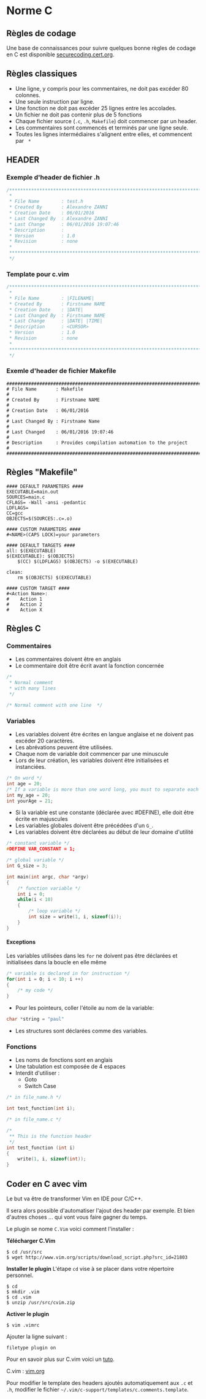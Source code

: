 # Norme C

## Règles de codage
Une base de connaissances pour suivre quelques bonne règles de codage en C est disponible [securecoding.cert.org](https://www.securecoding.cert.org/confluence/display/c/CERT+C+Coding+Standard).

## Règles classiques
* Une ligne, y compris pour les commentaires, ne doit pas excéder 80 colonnes.
* Une seule instruction par ligne.
* Une fonction ne doit pas excéder 25 lignes entre les accolades.
* Un fichier ne doit pas contenir plus de 5 fonctions
* Chaque fichier source (`.c`, `.h`, `Makefile`) doit commencer par un header.
* Les commentaires sont commencés et terminés par une ligne seule.
* Toutes les lignes intermédiaires s'alignent entre elles, et commencent par ` *`

## HEADER
### Exemple d'header de fichier .h
~~~ c
/******************************************************************************
 *
 * File Name        : test.h
 * Created By       : Alexandre ZANNI
 * Creation Date    : 06/01/2016
 * Last Changed By  : Alexandre ZANNI
 * Last Change      : 06/01/2016 19:07:46
 * Description      : 
 * Version          : 1.0
 * Revision         : none
 *
 *******************************************************************************
 */
~~~
### Template pour c.vim
~~~ c
/******************************************************************************
 *
 * File Name        : |FILENAME|
 * Created By       : Firstname NAME
 * Creation Date    : |DATE|
 * Last Changed By  : Firstname NAME
 * Last Change      : |DATE| |TIME|
 * Description      : <CURSOR>
 * Version          : 1.0
 * Revision         : none
 *
 *******************************************************************************
 */
~~~
### Exemle d'header de fichier Makefile
~~~ gherkin
################################################################################
# File Name       : Makefile                                                   #
# Created By      : Firstname NAME                                             #
# Creation Date   : 06/01/2016                                                 #
# Last Changed By : Firstname Name                                             #
# Last Changed    : 06/01/2016 19:07:46                                        #
# Description     : Provides compilation automation to the project             #
################################################################################
~~~

## Règles "Makefile"
~~~ gherkin
#### DEFAULT PARAMETERS ####
EXECUTABLE=main.out
SOURCES=main.c
CFLAGS= -Wall -ansi -pedantic
LDFLAGS=
CC=gcc
OBJECTS=$(SOURCES:.c=.o)

#### CUSTOM PARAMETERS ####
#<NAME>(CAPS LOCK)=your parameters

#### DEFAULT TARGETS ####
all: $(EXECUTABLE)
$(EXECUTABLE): $(OBJECTS)
	$(CC) $(LDFLAGS) $(OBJECTS) -o $(EXECUTABLE)

clean:
    rm $(OBJECTS) $(EXECUTABLE)

#### CUSTOM TARGET ####
#<Action Name>:
#    Action 1
#    Action 2
#    Action X

~~~
## Règles C
### Commentaires
* Les commentaires doivent être en anglais
* Le commentaire doit être écrit avant la fonction concernée

~~~ c
/*
 * Normal comment
 * with many lines
 */

/* Normal comment with one line  */
~~~

### Variables
* Les variables doivent être écrites en langue anglaise et ne doivent pas excéder 20 caractères.
* Les abrévations peuvent être utilisées.
* Chaque nom de variable doit commencer par une minuscule
* Lors de leur création, les variables doivent être initialisées et instanciées.

~~~ c
/* On word */
int age = 20;
/* If a variable is more than one word long, you must to separate each with '_' */
int my_age = 20;
int yourAge = 21;
~~~

* Si la variable est une constante (déclarée avec #DEFINE), elle doit être écrite en majuscules
* Les variables globales doivent être précédées d'un ```G_```.
* Les variables doivent être déclarées au début de leur domaine d'utilité

~~~ c
/* constant variable */
#DEFINE VAR_CONSTANT = 1;

/* global variable */
int G_size = 3;

int main(int argc, char *argv)
{
    /* function variable */
    int i = 0;
    while(i < 10)
    {
        /* loop variable */
        int size = write(1, i, sizeof(i));
    }
}
~~~

#### Exceptions
Les variables utilisées dans les ```for``` ne doivent pas être déclarées et initialisées dans la boucle en elle même

~~~ c
/* variable is declared in for instruction */
for(int i = O; i < 10; i ++)
{
    /* my code */
}
~~~

* Pour les pointeurs, coller l'étoile au nom de la variable:

~~~ c
char *string = "paul"
~~~
* Les structures sont déclarées comme des variables.

### Fonctions
- Les noms de fonctions sont en anglais
- Une tabulation est composée de 4 espaces
- Interdit d'utiliser :
    * Goto
    * Switch Case

~~~ c
/* in file_name.h */

int test_function(int i);

/* in file_name.c */

/*
 ** This is the function header
 */
int test_function (int i)
{
    write(1, i, sizeof(int));
}
~~~
## Coder en C avec vim
Le but va être de transformer Vim en IDE pour C/C++.

Il sera alors possible d'automatiser l'ajout des header par exemple.
Et bien d'autres choses ... qui vont vous faire gagner du temps.

Le plugin se nome `C.Vim` voici comment l'installer :

**Télécharger C.Vim**
```
$ cd /usr/src
$ wget http://www.vim.org/scripts/download_script.php?src_id=21803
```

**Installer le plugin**
L'étape `cd` vise à se placer dans votre répertoire personnel.
```
$ cd
$ mkdir .vim
$ cd .vim
$ unzip /usr/src/cvim.zip
```

**Activer le plugin**
```
$ vim .vimrc
```
Ajouter la ligne suivant :
```
filetype plugin on
```

Pour en savoir plus sur C.vim voici un [tuto](http://www.thegeekstuff.com/2009/01/tutorial-make-vim-as-your-cc-ide-using-cvim-plugin/).

C.vim : [vim.org](http://www.vim.org/scripts/script.php?script_id=213)

Pour modifier le template des headers ajoutés automatiquement aux `.c` et `.h`, modifier le fichier `~/.vim/c-support/templates/c.comments.template`.

